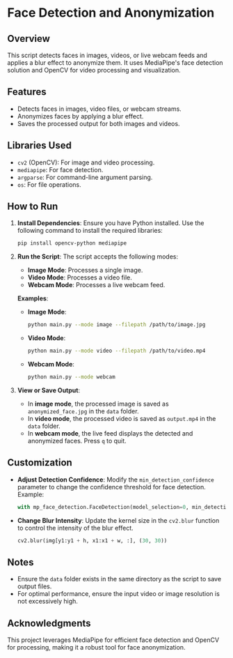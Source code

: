 # Face Detection and Anonymization

## Overview
This script detects faces in images, videos, or live webcam feeds and applies a blur effect to anonymize them. It uses MediaPipe's face detection solution and OpenCV for video processing and visualization.

## Features
- Detects faces in images, video files, or webcam streams.
- Anonymizes faces by applying a blur effect.
- Saves the processed output for both images and videos.

## Libraries Used
- `cv2` (OpenCV): For image and video processing.
- `mediapipe`: For face detection.
- `argparse`: For command-line argument parsing.
- `os`: For file operations.

## How to Run
1. **Install Dependencies**:
   Ensure you have Python installed. Use the following command to install the required libraries:
   ```bash
   pip install opencv-python mediapipe
   ```

2. **Run the Script**:
   The script accepts the following modes:
   - **Image Mode**: Processes a single image.
   - **Video Mode**: Processes a video file.
   - **Webcam Mode**: Processes a live webcam feed.

   **Examples**:
   - **Image Mode**:
     ```bash
     python main.py --mode image --filepath /path/to/image.jpg
     ```
   - **Video Mode**:
     ```bash
     python main.py --mode video --filepath /path/to/video.mp4
     ```
   - **Webcam Mode**:
     ```bash
     python main.py --mode webcam
     ```

3. **View or Save Output**:
   - In **image mode**, the processed image is saved as `anonymized_face.jpg` in the `data` folder.
   - In **video mode**, the processed video is saved as `output.mp4` in the `data` folder.
   - In **webcam mode**, the live feed displays the detected and anonymized faces. Press `q` to quit.

## Customization
- **Adjust Detection Confidence**:
  Modify the `min_detection_confidence` parameter to change the confidence threshold for face detection. Example:
  ```python
  with mp_face_detection.FaceDetection(model_selection=0, min_detection_confidence=0.8) as face_detection:
  ```
- **Change Blur Intensity**:
  Update the kernel size in the `cv2.blur` function to control the intensity of the blur effect.
  ```python
  cv2.blur(img[y1:y1 + h, x1:x1 + w, :], (30, 30))
  ```

## Notes
- Ensure the `data` folder exists in the same directory as the script to save output files.
- For optimal performance, ensure the input video or image resolution is not excessively high.

## Acknowledgments
This project leverages MediaPipe for efficient face detection and OpenCV for processing, making it a robust tool for face anonymization.

